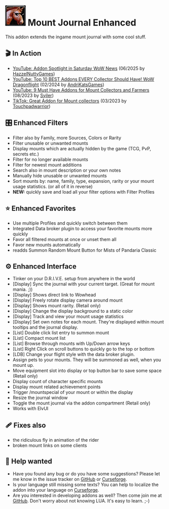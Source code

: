 # ![Logo](https://raw.githubusercontent.com/exochron/MountJournalEnhanced/master/UI/icons/mje.png) Mount Journal Enhanced
This addon extends the ingame mount journal with some cool stuff.

## 🎬 In Action
- [YouTube: Addon Spotlight in Saturday WoW News](https://www.youtube.com/watch?v=epkrf0TiL9A&t=412s) (06/2025 by [HazzelNuttyGames](https://www.twitch.tv/hazelnuttygames))
- [YouTube: Top 10 BEST Addons EVERY Collector Should Have! WoW Dragonflight](https://www.youtube.com/watch?v=c2a4NKMGimM&t=221s) (02/2024 by [AndriKatsGames](https://www.twitch.tv/andrikatsgames))
- [YouTube: 9 Must Have Addons for Mount Collectors and Farmers](https://www.youtube.com/watch?v=O4Sb1CtPado&t=530s) (08/2023 by [Syiler](https://www.twitch.tv/syiler))
- [TikTok: Great Addon for Mount collectors](https://www.tiktok.com/@touchpadwarrior/video/7216081879886269739) (03/2023 by [Touchpadwarrior](https://www.twitch.tv/touchpadwarrior))

## 🎛️ Enhanced Filters
- Filter also by Family, more Sources, Colors or Rarity
- Filter unusable or unwanted mounts
- Display mounts which are actually hidden by the game (TCG, PvP, secrets etc.)
- Filter for no longer available mounts
- Filter for newest mount additions
- Search also in mount description or your own notes
- Manually hide unusable or unwanted mounts
- Sort mounts by: name, family, type, expansion, rarity or your mount usage statistics. (or all of it in reverse)
- __NEW:__ quickly save and load all your filter options with Filter Profiles 

## ⭐ Enhanced Favorites
- Use multiple Profiles and quickly switch between them
- Integrated Data broker plugin to access your favorite mounts more quickly
- Favor all filtered mounts at once or unset them all
- Favor new mounts automatically
- readds Summon Random Mount Button for Mists of Pandaria Classic

## ⚙️ Enhanced Interface
- Tinker on your D.R.I.V.E. setup from anywhere in the world
- [Display] Sync the journal with your current target. (Great for mount mania. ;))
- [Display] Shows direct link to Wowhead
- [Display] Freely rotate display camera around mount
- [Display] Shows mount rarity. (Retail only)
- [Display] Change the display background to a static color
- [Display] Track and view your mount usage statistics
- [Display] Set own notes for each mount. They're displayed within mount tooltips and the journal display.
- [List] Double click list entry to summon mount
- [List] Compact mount list
- [List] Browse through mounts with Up/Down arrow keys
- [List] Right Click on scroll buttons to quickly go to the top or bottom
- [LDB] Change your flight style with the data broker plugin.
- Assign pets to your mounts. They will be summoned as well, when you mount up.
- Move equipment slot into display or top button bar to save some space (Retail only)
- Display count of character specific mounts
- Display mount related achievement points
- Trigger /mountspecial of your mount or within the display
- Resize the journal window
- Toggle the mount journal via the addon compartment (Retail only)
- Works with ElvUI

## 🩹 Fixes also
- the ridiculous fly in animation of the rider
- broken mount links on some clients

## 🙋 Help wanted
- Have you found any bug or do you have some suggestions? Please let me know in the issue tracker on [GitHub](https://github.com/exochron/MountJournalEnhanced/issues) or [Curseforge](https://www.curseforge.com/wow/addons/mount-journal-enhanced/issues).
- Is your language still missing some texts? You can help to localize the addon into your language on [Curseforge](https://www.curseforge.com/wow/addons/mount-journal-enhanced/localization).
- Are you interested in developing addons as well? Then come join me at [GitHub](https://github.com/exochron/MountJournalEnhanced). Don't worry about not knowing LUA. It's easy to learn. ;-)
